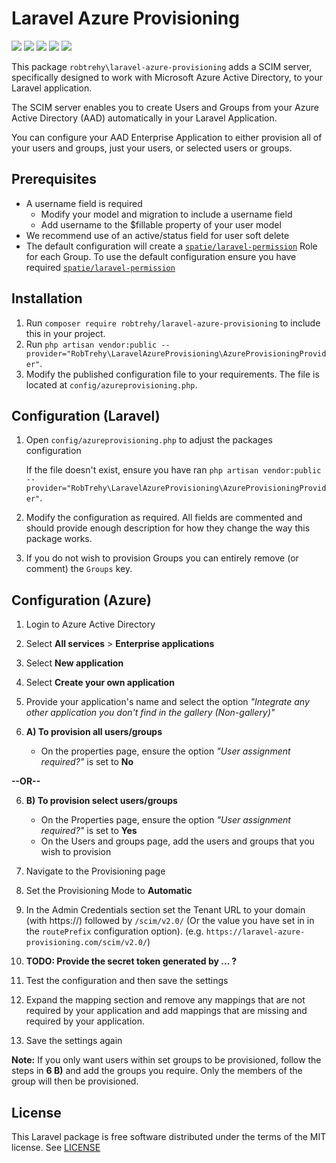 # Laravel Azure Provisioning
![](https://img.shields.io/github/workflow/status/RobTrehy/LaravelAzureProvisioning/Unit%20Tests?style=flat-square)
![](https://img.shields.io/github/license/RobTrehy/LaravelAzureProvisioning?style=flat-square)
![](https://img.shields.io/github/languages/code-size/RobTrehy/LaravelAzureProvisioning?style=flat-square)
![](https://img.shields.io/packagist/v/robtrehy/laravel-azure-provisioning?style=flat-square)
![](https://img.shields.io/packagist/dt/robtrehy/laravel-azure-provisioning?style=flat-square)

This package `robtrehy\laravel-azure-provisioning` adds a SCIM server, specifically designed to work with Microsoft Azure Active Directory, to your Laravel application.

The SCIM server enables you to create Users and Groups from your Azure Active Directory (AAD) automatically in your Laravel Application.

You can configure your AAD Enterprise Application to either provision all of your users and groups, just your users, or selected users or groups.

## Prerequisites
- A username field is required
  - Modify your model and migration to include a username field
  - Add username to the $fillable property of your user model
- We recommend use of an active/status field for user soft delete
- The default configuration will create a [`spatie/laravel-permission`](https://spatie.be/docs/laravel-permission/v4/installation-laravel) Role for each Group. To use the default configuration ensure you have required [`spatie/laravel-permission`](https://spatie.be/docs/laravel-permission/v4/installation-laravel)

## Installation
1. Run `composer require robtrehy/laravel-azure-provisioning` to include this in your project.
2. Run `php artisan vendor:public --provider="RobTrehy\LaravelAzureProvisioning\AzureProvisioningProvider"`.
3. Modify the published configuration file to your requirements. The file is located at `config/azureprovisioning.php`.

## Configuration (Laravel)
1. Open `config/azureprovisioning.php` to adjust the packages configuration

    If the file doesn't exist, ensure you have ran `php artisan vendor:public --provider="RobTrehy\LaravelAzureProvisioning\AzureProvisioningProvider"`.

2. Modify the configuration as required. All fields are commented and should provide enough description for how they change the way this package works.

3. If you do not wish to provision Groups you can entirely remove (or comment) the `Groups` key.

## Configuration (Azure)
1. Login to Azure Active Directory
2. Select **All services** > **Enterprise applications**
3. Select **New application**
4. Select **Create your own application**
5. Provide your application's name and select the option _"Integrate any other application you don't find in the gallery (Non-gallery)"_

6. **A) To provision all users/groups**
    - On the properties page, ensure the option _"User assignment required?"_ is set to **No**

**--OR--**

6. **B) To provision select users/groups**
    - On the Properties page, ensure the option _"User assignment required?"_ is set to **Yes**
    - On the Users and groups page, add the users and groups that you wish to provision


7. Navigate to the Provisioning page
8. Set the Provisioning Mode to **Automatic**
9. In the Admin Credentials section set the Tenant URL to your domain (with https://) followed by `/scim/v2.0/` (Or the value you have set in in the `routePrefix` configuration option). (e.g. `https://laravel-azure-provisioning.com/scim/v2.0/`)
10. **TODO: Provide the secret token generated by ... ?**
11. Test the configuration and then save the settings
12. Expand the mapping section and remove any mappings that are not required by your application and add mappings that are missing and required by your application.
13. Save the settings again

**Note:** If you only want users within set groups to be provisioned, follow the steps in **6 B)** and add the groups you require. Only the members of the group will then be provisioned.


## License
This Laravel package is free software distributed under the terms of the MIT license. See [LICENSE](LICENSE)
